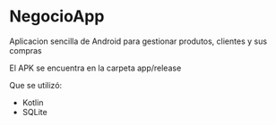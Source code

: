 # NegocioApp

Aplicacion sencilla de Android para gestionar produtos, clientes y sus compras

El APK se encuentra en la carpeta app/release

Que se utilizó:
- Kotlin
- SQLite
